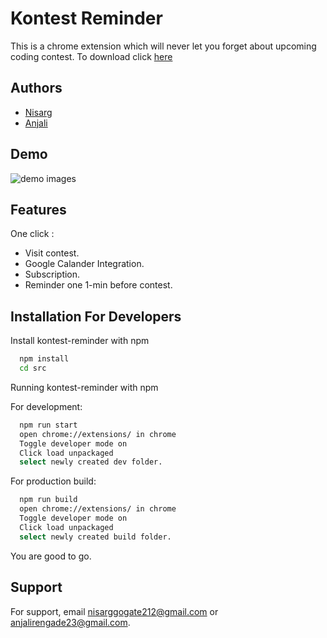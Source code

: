# Kontest Reminder

This is a chrome extension which will never let you forget about upcoming coding contest. To download click [here](https://chrome.google.com/webstore/detail/kontest-reminder/imdlnagpdjhelkapllclmdogjobpoihg)


## Authors

- [Nisarg](https://github.com/nisarg0)
- [Anjali](https://github.com/anju218)



  
## Demo

![demo images](https://user-images.githubusercontent.com/60577767/122977158-af159a00-d3b2-11eb-8f82-720516945a20.gif)


## Features
One click :
- Visit contest.
- Google Calander Integration.
- Subscription.
- Reminder one 1-min before contest.

  
## Installation For Developers

Install kontest-reminder with npm

```bash 
  npm install
  cd src
```

Running kontest-reminder with npm
 
For development:
```bash 
  npm run start
  open chrome://extensions/ in chrome
  Toggle developer mode on
  Click load unpackaged
  select newly created dev folder.
```

For production build:
```bash 
  npm run build
  open chrome://extensions/ in chrome
  Toggle developer mode on
  Click load unpackaged
  select newly created build folder.
```

You are good to go.
    
## Support

For support, email nisarggogate212@gmail.com or anjalirengade23@gmail.com.

  
